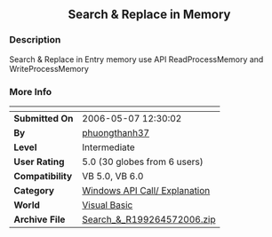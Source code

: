 ﻿<div align="center">

## Search &amp; Replace in Memory


</div>

### Description

Search &amp; Replace in Entry memory use API ReadProcessMemory and WriteProcessMemory
 
### More Info
 


<span>             |<span>
---                |---
**Submitted On**   |2006-05-07 12:30:02
**By**             |[phuongthanh37](https://github.com/Planet-Source-Code/PSCIndex/blob/master/ByAuthor/phuongthanh37.md)
**Level**          |Intermediate
**User Rating**    |5.0 (30 globes from 6 users)
**Compatibility**  |VB 5\.0, VB 6\.0
**Category**       |[Windows API Call/ Explanation](https://github.com/Planet-Source-Code/PSCIndex/blob/master/ByCategory/windows-api-call-explanation__1-39.md)
**World**          |[Visual Basic](https://github.com/Planet-Source-Code/PSCIndex/blob/master/ByWorld/visual-basic.md)
**Archive File**   |[Search\_&\_R199264572006\.zip](https://github.com/Planet-Source-Code/phuongthanh37-search-amp-replace-in-memory__1-65258/archive/master.zip)








